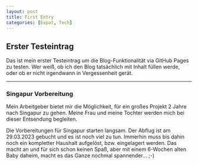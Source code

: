 ```yaml
---
layout: post
title: First Entry
categories: [Expat, Tech]
---
```


## Erster Testeintrag

Das ist mein erster Testeintrag um die Blog-Funktionalität via GitHub Pages zu testen.
Wer weiß, ob ich den Blog tatsächlich mit Inhalt füllen werde, oder ob er nicht irgendwann in Vergessenheit gerät.

---

### Singapur Vorbereitung

Mein Arbeitgeber bietet mir die Möglichkeit, für ein großes Projekt 2 Jahre nach Singapur zu gehen. Meine Frau und meine Tochter werden mich bei dieser Entsendung begleiten.

Die Vorbereitungen für Singapur starten langsam. Der Abflug ist am 29.03.2023 gebucht und es ist noch viel zu tun.
Immerhin muss bis dahin noch ein kompletter Haushalt aufgelöst, bzw. eingelagert werden.
Das macht an und für sich schon keinen Spaß, aber mit einem 6-Wochen alten Baby daheim, macht es das Ganze nochmal spannender... ;-)

